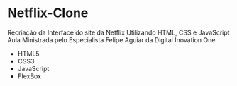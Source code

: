 # Netflix-Clone
Recriação da Interface do site da Netflix Utilizando HTML, CSS e JavaScript
Aula Ministrada pelo Especialista Felipe Aguiar da Digital Inovation One
- HTML5
- CSS3
- JavaScript
- FlexBox

